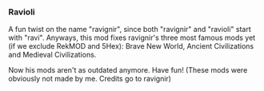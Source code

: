 ### Ravioli
A fun twist on the name "ravignir", since both "ravignir" and "ravioli" start with "ravi". Anyways, this mod fixes ravignir's three most famous mods yet (if we exclude RekMOD and 5Hex): Brave New World, Ancient Civilizations and Medieval Civilizations.

Now his mods aren't as outdated anymore. Have fun!
(These mods were obviously not made by me. Credits go to ravignir)
